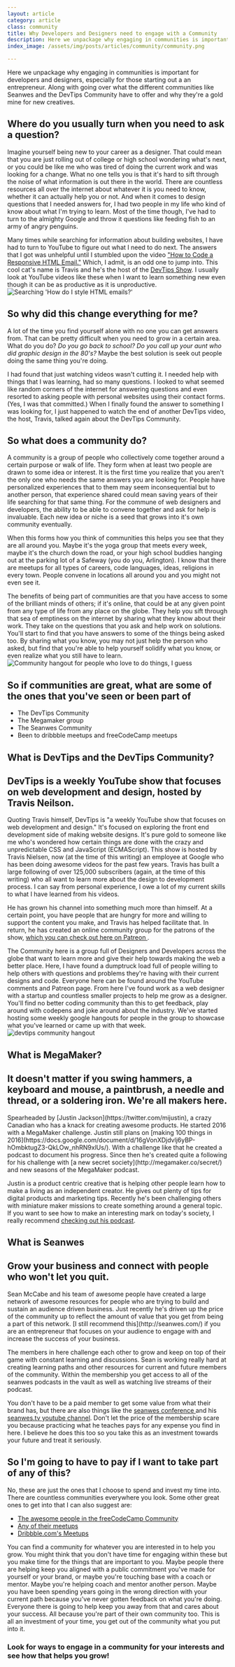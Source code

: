 ```yaml
---
layout: article
category: article
class: community
title: Why Developers and Designers need to engage with a Community
description: Here we unpackage why engaging in communities is important for developers and designers, especially for those starting out a an entrepreneur. Along with going over what the different communities like Seanwes and the DevTips Community have to offer and why they're a gold mine for new creatives.
index_image: /assets/img/posts/articles/community/community.png

---
```

Here we unpackage why engaging in communities is important for developers and designers, especially for those starting out a an entrepreneur. Along with going over what the different communities like Seanwes and the DevTips Community have to offer and why they're a gold mine for new creatives.

## Where do you usually turn when you need to ask a question?
Imagine yourself being new to your career as a designer. That could mean that you are just rolling out of college or high school wondering what's next, or you could be like me who was tired of doing the current work and was looking for a change. What no one tells you is that it's hard to sift through the noise of what information is out there in the world. There are countless resources all over the internet about whatever it is you need to know, whether it can actually help you or not. And when it comes to design questions that I needed answers for, I had two people in my life who kind of know about what I'm trying to learn. Most of the time though, I've had to turn to the almighty Google and throw it questions like feeding fish to an army of angry penguins.

Many times while searching for information about building websites, I have had to turn to YouTube to figure out what I need to do next. The answers that I got was unhelpful until I stumbled upon the video ["How to Code a Responsive HTML Email."](https://www.youtube.com/watch?v=XnWIperMy08) Which, I admit, is an odd one to jump into. This cool cat's name is Travis and he's the host of the [DevTips Show](http://devtipsshow.com/). I usually look at YouTube videos like these when I want to learn something new even though it can be as productive as it is unproductive.
![Searching 'How do I style HTML emails?']({{site.baseurl}}/assets/img/post-devtips/htmlEmails.png)

## So why did this change everything for me?
A lot of the time you find yourself alone with no one you can get answers from. That can be pretty difficult when you need to grow in a certain area. What do you do? _Do you go back to school? Do you call up your aunt who did graphic design in the 80's?_ Maybe the best solution is seek out people doing the same thing you're doing.

I had found that just watching videos wasn't cutting it. I needed help with things that I was learning, had so many questions. I looked to what seemed like random corners of the internet for answering questions and even resorted to asking people with personal websites using their contact forms. (Yes, I was that committed.) When I finally found the answer to something I was looking for, I just happened to watch the end of another DevTips video, the host, Travis, talked again about the DevTips Community.

## So what does a community do?

A community is a group of people who collectively come together around a certain purpose or walk of life. They form when at least two people are drawn to some idea or interest. It is the first time you realize that you aren't the only one who needs  the same answers you are looking for. People have personalized experiences that to them may seem inconsequential but to another person, that experience shared could mean saving years of their life searching for that same thing. For the commune of web designers and developers, the ability to be able to convene together and ask for help is invaluable. Each new idea or niche is a seed that grows into it's own community eventually.

When this forms how you think of communities this helps you see that they are all around you. Maybe it's the yoga group that meets every week, maybe it's the church down the road, or your high school buddies hanging out at the parking lot of a Safeway (you do you, Arlington). I know that there are meetups for all types of careers, code languages, ideas, religions in every town. People convene in locations all around you and you might not even see it.

The benefits of being part of communities are that you have access to some of the brilliant minds of others; if it's online, that could be at any given point from any type of life from any place on the globe. They help you sift through that sea of emptiness on the internet by sharing what they know about their work. They take on the questions that you ask and help work on solutions. You'll start to find that you have answers to some of the things being asked too. By sharing what you know, you may not just help the person who asked, but find that you're able to help yourself solidify what you know, or even realize what you still have to learn.
![Community hangout for people who love to do things, I guess]({{site.baseurl}}/assets/img/post-devtips/community.jpg)

## So if communities are great, what are some of the ones that you've seen or been part of
* The DevTips Community
* The Megamaker group
* The Seanwes Community
* Been to dribbble meetups and freeCodeCamp meetups


## What is DevTips and the DevTips Community?
<div class="callout"><h2>DevTips is a weekly YouTube show that focuses on web development and design, hosted by Travis Neilson.</h2></div>
Quoting Travis himself, DevTips is "a weekly YouTube show that focuses on web development and design." It's focused on exploring the front end development side of making website designs. It's pure gold to someone like me who's wondered how certain things are done with the crazy and unpredictable CSS and JavaScript (ECMAScript). This show is hosted by Travis Nielsen, now (at the time of this writing) an employee at Google who has been doing awesome videos for the past few years. Travis has built a large following of over 125,000 subscribers (again, at the time of this writing) who all want to learn more about the design to development process. I can say from personal experience, I owe a lot of my current skills to what I have learned from his videos.

He has grown his channel into something much more than himself. At a certain point, you have people that are hungry for more and willing to support the content you make, and Travis has helped facilitate that. In return, he has created an online community group for the patrons of the show, [which you can check out here on Patreon ](http://www.patreon.com/devtips).

The Community here is a group full of Designers and Developers across the globe that want to learn more and give their help towards making the web a better place. Here, I have found a dumptruck load full of people willing to help others with questions and problems they're having with their current designs and code. Everyone here can be found around the YouTube comments and Patreon page. From here I've found work as a web designer with a startup and countless smaller projects to help me grow as a designer. You'll find no better coding community than this to get feedback, play around with codepens and joke around about the industry. We've started hosting some weekly google hangouts for people in the group to showcase what you've learned or came up with that week.
![devtips community hangout]({{site.baseurl}}/assets/img/post-devtips/hangout.png)

## What is MegaMaker?
<div class="callout megamaker"><h2>It doesn't matter if you swing hammers, a keyboard and mouse, a paintbrush, a needle and thread, or a soldering iron. We're all makers here.</h2></div>
Spearheaded by [Justin Jackson](https://twitter.com/mijustin), a crazy Canadian who has a knack for creating awesome products. He started 2016 with a MegaMaker challenge. Justin still plans on [making 100 things in 2016](https://docs.google.com/document/d/16gVonXDjdvlj6yBP-hOmbktugZ3-QkLOw_nhRN9xlUs/). With a challenge like that he created a podcast to document his progress. Since then he's created quite a following for his challenge with [a new secret society](http://megamaker.co/secret/) and new seasons of the MegaMaker podcast.

Justin is a product centric creative that is helping other people learn how to make a living as an independent creator. He gives out plenty of tips for digital products and marketing tips. Recently he's been challenging others with miniature maker missions to create something around a general topic. If you want to see how to make an interesting mark on today's society, I really recommend [checking out his podcast](https://megamaker.simplecast.fm/episodes/24177-life-is-better-when-you-make-stuff).

## What is Seanwes
<div class="callout seanwes"><h2>Grow your business and connect with people who won't let you quit.</h2></div>
Sean McCabe and his team of awesome people have created a large network of awesome resources for people who are trying to build and sustain an audience driven business. Just recently he's driven up the price of the community up to reflect the amount of value that you get from being a part of this network. [I still recommend this](http://seanwes.com/) if you are an entrepreneur that focuses on your audience to engage with and increase the success of your business.

The members in here challenge each other to grow and keep on top of their game with constant learning and discussions. Sean is working really hard at creating learning paths and other resources for current and future members of the community. Within the membership you get access to all of the seanwes podcasts in the vault as well as watching live streams of their podcast.

You don't have to be a paid member to get some value from what their brand has, but there are also things like the [seanwes conference ](http://seanwes.com/conference/)and his [seanwes.tv youtube channel](https://www.youtube.com/user/seanwestv). Don't let the price of the membership scare you because practicing what he teaches pays for any expense you find in here. I believe he does this too so you take this as an investment towards your future and treat it seriously.

## So I'm going to have to pay if I want to take part of any of this?

No, these are just the ones that I choose to spend and invest my time into. There are countless communities everywhere you look. Some other great ones to get into that I can also suggest are:

* [The awesome people in the freeCodeCamp Community](http://forum.freecodecamp.com/)
* [Any of their meetups](https://medium.freecodecamp.com/free-code-camp-now-has-local-groups-1e0b58bae363#.fxunadgff)
* [Dribbble.com's Meetups](https://dribbble.com/meetups)

You can find a community for whatever you are interested in to help you grow. You might think that you don't have time for engaging within these but you make time for the things that are important to you. Maybe people there are helping keep you aligned with a public commitment you've made for yourself or your brand, or maybe you're touching base with a coach or mentor. Maybe you're helping coach and mentor another person. Maybe you have been spending years going in the wrong direction with your current path because you've never gotten feedback on what you're doing. Everyone there is going to help keep you away from that and cares about your success. All because you're part of their own community too. This is all an investment of your time, you get out of the community what you put into it.  

### Look for ways to engage in a community for your interests and see how that helps you grow!
